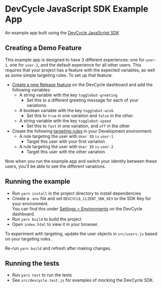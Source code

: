 # DevCycle JavaScript SDK Example App

An example app built using the [DevCycle JavaScript SDK](https://docs.devcycle.com/sdk/client-side-sdks/javascript/)

## Creating a Demo Feature
This example app is designed to have 3 different experiences: one for `user-1`, one for `user-2`, and the default experience for all other users. This requires that your project has a feature with the expected variables, as well as some simple targeting rules. To set up that feature:

* [Create a new Release feature](https://docs.devcycle.com/introduction/quickstart#2-create-a-feature) on the DevCycle dashboard and add the following variables:
   * A string variable with the key `togglebot-greeting`
        * Set this to a different greeting message for each of your variations.
   * A boolean variable with the key `togglebot-wink`
        * Set this to `true` in one variation and `false` in the other.
   * A string variable with the key `togglebot-speed`
        * Set this to `fast` in one variation, and `off` in the other
* Create the following [targeting rules](https://docs.devcycle.com/essentials/targeting) in your Development environment:
    * A rule targeting the user with `User ID` `is` `user-1` 
        * Target this user with your first variation
    * A rule targeting the user with `User ID` `is` `user-2`
        *  Target this user with the other variation

Now when you run the example app and switch your identity between these users, you'll be able to see the different variations.


## Running the example
* Run `yarn install` in the project directory to install dependencies
* Create a `.env` file and set `DEVCYCLE_CLIENT_SDK_KEY` to the SDK Key for your environment.\
You can find this under [Settings > Environments](https://app.devcycle.com/r/environments) on the DevCycle dashboard.
* Run `yarn build` to build the project
* Open `index.html` to view it in your browser.

To experiment with targeting, update the user objects in `src/users.js` based on your targeting rules.

Re-run `yarn build` and refresh after making changes.

## Running the tests

* Run `yarn test` to run the tests
* See `src/devcycle.test.js` for examples of mocking the DevCycle SDK.
